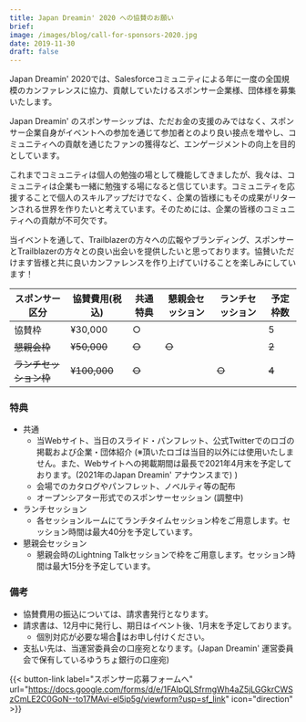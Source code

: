 ```yaml
---
title: Japan Dreamin' 2020 への協賛のお願い
brief: 
image: /images/blog/call-for-sponsors-2020.jpg
date: 2019-11-30
draft: false
---
```


Japan Dreamin' 2020では、Salesforceコミュニティによる年に一度の全国規模のカンファレンスに協力、貢献していたけるスポンサー企業様、団体様を募集いたします。

<!--more-->

Japan Dreamin' のスポンサーシップは、ただお金の支援のみではなく、スポンサー企業自身がイベントへの参加を通じて参加者とのより良い接点を増やし、コミュニティへの貢献を通じたファンの獲得など、エンゲージメントの向上を目的としています。

これまでコミュニティは個人の勉強の場として機能してきましたが、我々は、コミュニティは企業も一緒に勉強する場になると信じています。コミュニティを応援することで個人のスキルアップだけでなく、企業の皆様にもその成果がリターンされる世界を作りたいと考えています。そのためには、企業の皆様のコミュニティへの貢献が不可欠です。

当イベントを通して、Trailblazerの方々への広報やブランディング、スポンサーとTrailblazerの方々との良い出会いを提供したいと思っております。協賛いただけます皆様と共に良いカンファレンスを作り上げていけることを楽しみにしています！

<table class="partners">
  <thead>
    <tr>
      <th>スポンサー区分</th>
      <th>協賛費用(税込)</th>
      <th>共通特典</th>
      <th>懇親会セッション</th>
      <th>ランチセッション</th>
      <th>予定枠数</th>
    </tr>
  </thead>
  <tbody>
    <tr>
      <td>協賛枠</td>
      <td>¥30,000</td>
      <td>○</td>
      <td></td>
      <td></td>
      <td>5</td>
    </tr>
    <tr>
      <td><del>懇親会枠</del></td>
      <td><del>¥50,000</del></td>
      <td><del>○</del></td>
      <td><del>○</del></td>
      <td></td>
      <td><del>2</del></td>
    </tr>
    <tr>
      <td><del>ランチセッション枠</del></td>
      <td><del>¥100,000</del></td>
      <td><del>○</td>
      <td></td>
      <td><del>○</del></td>
      <td><del>4</del></td>
    </tr>
  </tbody>
</table>

### 特典
* 共通
  * 当Webサイト、当日のスライド・パンフレット、公式Twitterでのロゴの掲載および企業・団体紹介 (※頂いたロゴは当目的以外には使用いたしません。また、Webサイトへの掲載期間は最長で2021年4月末を予定しております。(2021年のJapan Dreamin' アナウンスまで) )
  * 会場でのカタログやパンフレット、ノベルティ等の配布
  * オープンシアター形式でのスポンサーセッション (調整中)
* ランチセッション
  * 各セッションルームにてランチタイムセッション枠をご用意します。セッション時間は最大40分を予定しています。
* 懇親会セッション
  * 懇親会時のLightning Talkセッションで枠をご用意します。セッション時間は最大15分を予定しています。

### 備考
* 協賛費用の振込については、請求書発行となります。
* 請求書は、12月中に発行し、期日はイベント後、1月末を予定しております。
  * 個別対応が必要な場合はお申し付けください。
* 支払い先は、当運営委員会の口座宛となります。(Japan Dreamin' 運営委員会で保有しているゆうちょ銀行の口座宛)

{{< button-link label="スポンサー応募フォームへ"
                url="https://docs.google.com/forms/d/e/1FAIpQLSfrmgWh4aZ5jLGGkrCWSzCmLE2C0GoN--to17MAvi-el5ip5g/viewform?usp=sf_link"
                icon="direction" >}} 

<br/>